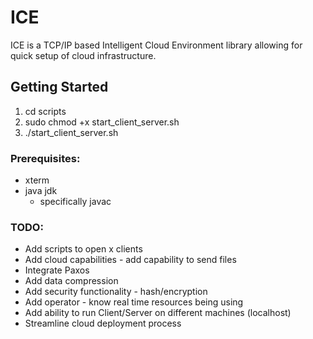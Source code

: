 # ICE

ICE is a TCP/IP based Intelligent Cloud Environment library allowing for quick setup of cloud infrastructure.

## Getting Started

1) cd scripts
2) sudo chmod +x start_client_server.sh
3) ./start_client_server.sh

### Prerequisites: 

- xterm
- java jdk 
    - specifically javac

### TODO:

- Add scripts to open x clients
- Add cloud capabilities - add capability to send files
- Integrate Paxos
- Add data compression
- Add security functionality - hash/encryption
- Add operator - know real time resources being using
- Add ability to run Client/Server on different machines (localhost)
- Streamline cloud deployment process
